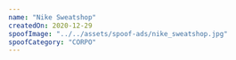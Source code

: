 ```yaml
---
name: "Nike Sweatshop"
createdOn: 2020-12-29
spoofImage: "../../assets/spoof-ads/nike_sweatshop.jpg"
spoofCategory: "CORPO"
---
```

